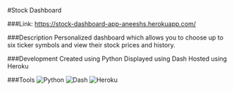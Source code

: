 #Stock Dashboard

###Link: https://stock-dashboard-app-aneeshs.herokuapp.com/

###Description
Personalized dashboard which allows you to choose up to six ticker symbols and view their stock prices and history.

###Development
Created using Python
Displayed using Dash
Hosted using Heroku

###Tools
![Python](https://img.shields.io/badge/python-3670A0?style=for-the-badge&logo=python&logoColor=ffdd54)
![Dash](https://img.shields.io/badge/dash-008DE4?style=for-the-badge&logo=dash&logoColor=white)
![Heroku](https://img.shields.io/badge/heroku-%23430098.svg?style=for-the-badge&logo=heroku&logoColor=white)


